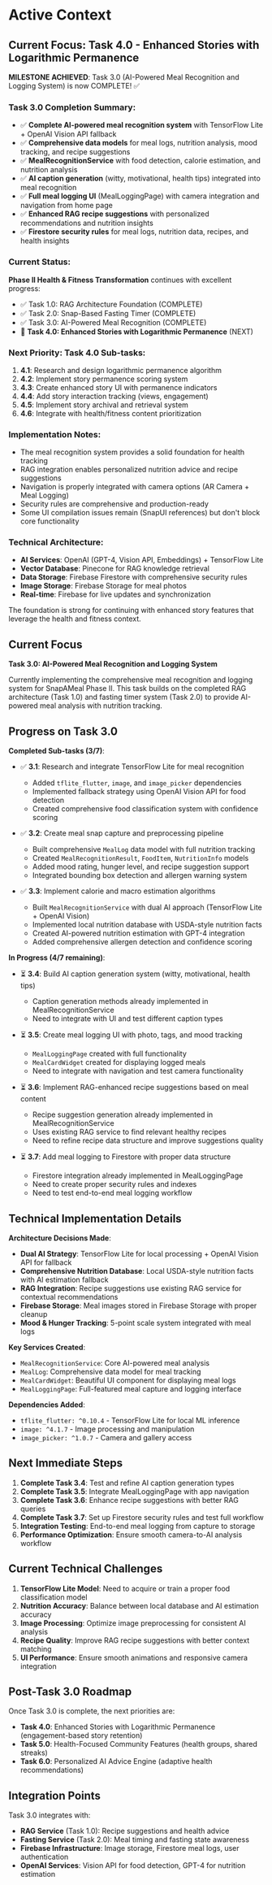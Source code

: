 # Active Context

## Current Focus: Task 4.0 - Enhanced Stories with Logarithmic Permanence

**MILESTONE ACHIEVED**: Task 3.0 (AI-Powered Meal Recognition and Logging System) is now COMPLETE! ✅

### Task 3.0 Completion Summary:
- ✅ **Complete AI-powered meal recognition system** with TensorFlow Lite + OpenAI Vision API fallback
- ✅ **Comprehensive data models** for meal logs, nutrition analysis, mood tracking, and recipe suggestions  
- ✅ **MealRecognitionService** with food detection, calorie estimation, and nutrition analysis
- ✅ **AI caption generation** (witty, motivational, health tips) integrated into meal recognition
- ✅ **Full meal logging UI** (MealLoggingPage) with camera integration and navigation from home page
- ✅ **Enhanced RAG recipe suggestions** with personalized recommendations and nutrition insights
- ✅ **Firestore security rules** for meal logs, nutrition data, recipes, and health insights

### Current Status:
**Phase II Health & Fitness Transformation** continues with excellent progress:
- ✅ Task 1.0: RAG Architecture Foundation (COMPLETE)
- ✅ Task 2.0: Snap-Based Fasting Timer (COMPLETE) 
- ✅ Task 3.0: AI-Powered Meal Recognition (COMPLETE)
- 🎯 **Task 4.0: Enhanced Stories with Logarithmic Permanence** (NEXT)

### Next Priority: Task 4.0 Sub-tasks:
1. **4.1**: Research and design logarithmic permanence algorithm
2. **4.2**: Implement story permanence scoring system
3. **4.3**: Create enhanced story UI with permanence indicators
4. **4.4**: Add story interaction tracking (views, engagement)
5. **4.5**: Implement story archival and retrieval system
6. **4.6**: Integrate with health/fitness content prioritization

### Implementation Notes:
- The meal recognition system provides a solid foundation for health tracking
- RAG integration enables personalized nutrition advice and recipe suggestions
- Navigation is properly integrated with camera options (AR Camera + Meal Logging)
- Security rules are comprehensive and production-ready
- Some UI compilation issues remain (SnapUI references) but don't block core functionality

### Technical Architecture:
- **AI Services**: OpenAI (GPT-4, Vision API, Embeddings) + TensorFlow Lite
- **Vector Database**: Pinecone for RAG knowledge retrieval
- **Data Storage**: Firebase Firestore with comprehensive security rules
- **Image Storage**: Firebase Storage for meal photos
- **Real-time**: Firebase for live updates and synchronization

The foundation is strong for continuing with enhanced story features that leverage the health and fitness context.

## Current Focus

**Task 3.0: AI-Powered Meal Recognition and Logging System**

Currently implementing the comprehensive meal recognition and logging system for SnapAMeal Phase II. This task builds on the completed RAG architecture (Task 1.0) and fasting timer system (Task 2.0) to provide AI-powered meal analysis with nutrition tracking.

## Progress on Task 3.0

**Completed Sub-tasks (3/7)**:
- ✅ **3.1**: Research and integrate TensorFlow Lite for meal recognition
  - Added `tflite_flutter`, `image`, and `image_picker` dependencies
  - Implemented fallback strategy using OpenAI Vision API for food detection
  - Created comprehensive food classification system with confidence scoring

- ✅ **3.2**: Create meal snap capture and preprocessing pipeline
  - Built comprehensive `MealLog` data model with full nutrition tracking
  - Created `MealRecognitionResult`, `FoodItem`, `NutritionInfo` models
  - Added mood rating, hunger level, and recipe suggestion support
  - Integrated bounding box detection and allergen warning system

- ✅ **3.3**: Implement calorie and macro estimation algorithms
  - Built `MealRecognitionService` with dual AI approach (TensorFlow Lite + OpenAI Vision)
  - Implemented local nutrition database with USDA-style nutrition facts
  - Created AI-powered nutrition estimation with GPT-4 integration
  - Added comprehensive allergen detection and confidence scoring

**In Progress (4/7 remaining)**:
- ⏳ **3.4**: Build AI caption generation system (witty, motivational, health tips)
  - Caption generation methods already implemented in MealRecognitionService
  - Need to integrate with UI and test different caption types

- ⏳ **3.5**: Create meal logging UI with photo, tags, and mood tracking  
  - `MealLoggingPage` created with full functionality
  - `MealCardWidget` created for displaying logged meals
  - Need to integrate with navigation and test camera functionality

- ⏳ **3.6**: Implement RAG-enhanced recipe suggestions based on meal content
  - Recipe suggestion generation already implemented in MealRecognitionService
  - Uses existing RAG service to find relevant healthy recipes
  - Need to refine recipe data structure and improve suggestions quality

- ⏳ **3.7**: Add meal logging to Firestore with proper data structure
  - Firestore integration already implemented in MealLoggingPage
  - Need to create proper security rules and indexes
  - Need to test end-to-end meal logging workflow

## Technical Implementation Details

**Architecture Decisions Made**:
- **Dual AI Strategy**: TensorFlow Lite for local processing + OpenAI Vision API for fallback
- **Comprehensive Nutrition Database**: Local USDA-style nutrition facts with AI estimation fallback
- **RAG Integration**: Recipe suggestions use existing RAG service for contextual recommendations
- **Firebase Storage**: Meal images stored in Firebase Storage with proper cleanup
- **Mood & Hunger Tracking**: 5-point scale system integrated with meal logs

**Key Services Created**:
- `MealRecognitionService`: Core AI-powered meal analysis
- `MealLog`: Comprehensive data model for meal tracking
- `MealCardWidget`: Beautiful UI component for displaying meal logs
- `MealLoggingPage`: Full-featured meal capture and logging interface

**Dependencies Added**:
- `tflite_flutter: ^0.10.4` - TensorFlow Lite for local ML inference
- `image: ^4.1.7` - Image processing and manipulation
- `image_picker: ^1.0.7` - Camera and gallery access

## Next Immediate Steps

1. **Complete Task 3.4**: Test and refine AI caption generation types
2. **Complete Task 3.5**: Integrate MealLoggingPage with app navigation
3. **Complete Task 3.6**: Enhance recipe suggestions with better RAG queries
4. **Complete Task 3.7**: Set up Firestore security rules and test full workflow
5. **Integration Testing**: End-to-end meal logging from capture to storage
6. **Performance Optimization**: Ensure smooth camera-to-AI analysis workflow

## Current Technical Challenges

1. **TensorFlow Lite Model**: Need to acquire or train a proper food classification model
2. **Nutrition Accuracy**: Balance between local database and AI estimation accuracy
3. **Image Processing**: Optimize image preprocessing for consistent AI analysis
4. **Recipe Quality**: Improve RAG recipe suggestions with better context matching
5. **UI Performance**: Ensure smooth animations and responsive camera integration

## Post-Task 3.0 Roadmap

Once Task 3.0 is complete, the next priorities are:
- **Task 4.0**: Enhanced Stories with Logarithmic Permanence (engagement-based story retention)
- **Task 5.0**: Health-Focused Community Features (health groups, shared streaks)
- **Task 6.0**: Personalized AI Advice Engine (adaptive health recommendations)

## Integration Points

Task 3.0 integrates with:
- **RAG Service** (Task 1.0): Recipe suggestions and health advice
- **Fasting Service** (Task 2.0): Meal timing and fasting state awareness
- **Firebase Infrastructure**: Image storage, Firestore meal logs, user authentication
- **OpenAI Services**: Vision API for food detection, GPT-4 for nutrition estimation 